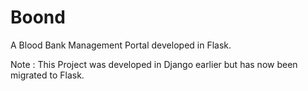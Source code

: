 # Boond
A Blood Bank Management Portal developed in Flask.

Note : This Project was developed in Django earlier but 
has now been migrated to Flask.